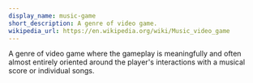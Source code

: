 ```yaml
---
display_name: music-game
short_description: A genre of video game.
wikipedia_url: https://en.wikipedia.org/wiki/Music_video_game
---
```

A genre of video game where the gameplay is meaningfully and often almost entirely oriented around the player's interactions with a musical score or individual songs.